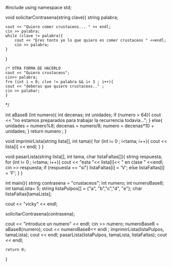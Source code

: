 #include <iostream>
using namespace std;

void solicitarContrasena(string clave){
	string palabra;

	cout << "Quiero comer crustaceos... " << endl;
	cin >> palabra;
	while (clave != palabra){
		cout << "Eres tonto yo lo que quiero es comer crustaceos " <<endl;
		cin >> palabra;
	}
}

	/* OTRA FORMA DE HACERLO
	cout << "Quiero crustaceos";
	cin>> palabra;
	fro (int i = 0; clve != palabra && i< 3 ; i++){
	cout << "deberas que quiero crustaceos.." ;
	cin >> palabar;
	}
*/

int aBase8 (int numero){
	int decenas;
	int unidades;
	if (numero > 64){ cout << "no estamos preparados para trabajar la recurrencia todavia...";
	}
	else{
		unidades = numero%8;
		decenas = numero/8;
		numero = decenas*10 + unidades;
	}
	return numero ;
}

void imprimirLista(string lista[], int tama){
	for (int i= 0 ; i<tama; i++){
		cout << lista[i] << endl;
	}
}

void pasarLista(string lista[], int tama, char listaFaltas[]){
	string respuesta;
	for (int i= 0 ; i<tama; i++){
		cout << "esta "<< lista[i]<< " en clase " <<endl;
		cin >> respuesta;
		if (respuesta == "si") listaFaltas[i] = 'V';
		else listaFaltas[i] = 'F';
	}
}




int main(){
	string contrasena = "crustaceos";
	int numero;
	int numeroBase8;
	int tamaLista= 5;
	string listaPulpos[] = {"a", "b","c","d", "e"};
	char listaFaltas[tamaLista];

cout << "vicky" << endl;

solicitarContrasena(contrasena);

cout << "introduce un numero" << endl;
cin >> numero;
numeroBase8 = aBase8(numero);
cout << numeroBase8<< endl ;
imprimirLista(listaPulpos, tamaLista);
cout << endl;
pasarLista(listaPulpos, tamaLista, listaFaltas);
cout << endl;



	return 0;
}
